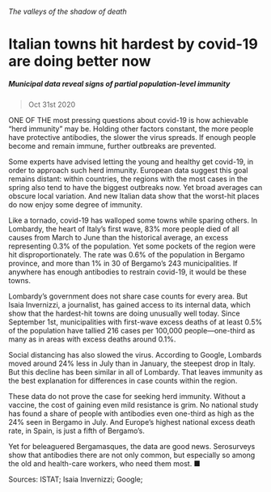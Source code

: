 ###### The valleys of the shadow of death
# Italian towns hit hardest by covid-19 are doing better now 
##### Municipal data reveal signs of partial population-level immunity 
> Oct 31st 2020 


ONE OF THE most pressing questions about covid-19 is how achievable “herd immunity” may be. Holding other factors constant, the more people have protective antibodies, the slower the virus spreads. If enough people become and remain immune, further outbreaks are prevented.
Some experts have advised letting the young and healthy get covid-19, in order to approach such herd immunity. European data suggest this goal remains distant: within countries, the regions with the most cases in the spring also tend to have the biggest outbreaks now. Yet broad averages can obscure local variation. And new Italian data show that the worst-hit places do now enjoy some degree of immunity.

Like a tornado, covid-19 has walloped some towns while sparing others. In Lombardy, the heart of Italy’s first wave, 83% more people died of all causes from March to June than the historical average, an excess representing 0.3% of the population. Yet some pockets of the region were hit disproportionately. The rate was 0.6% of the population in Bergamo province, and more than 1% in 30 of Bergamo’s 243 municipalities. If anywhere has enough antibodies to restrain covid-19, it would be these towns.


Lombardy’s government does not share case counts for every area. But Isaia Invernizzi, a journalist, has gained access to its internal data, which show that the hardest-hit towns are doing unusually well today. Since September 1st, municipalities with first-wave excess deaths of at least 0.5% of the population have tallied 216 cases per 100,000 people—one-third as many as in areas with excess deaths around 0.1%.


Social distancing has also slowed the virus. According to Google, Lombards moved around 24% less in July than in January, the steepest drop in Italy. But this decline has been similar in all of Lombardy. That leaves immunity as the best explanation for differences in case counts within the region.
These data do not prove the case for seeking herd immunity. Without a vaccine, the cost of gaining even mild resistance is grim. No national study has found a share of people with antibodies even one-third as high as the 24% seen in Bergamo in July. And Europe’s highest national excess death rate, in Spain, is just a fifth of Bergamo’s.
Yet for beleaguered Bergamasques, the data are good news. Serosurveys show that antibodies there are not only common, but especially so among the old and health-care workers, who need them most. ■
Sources: ISTAT; Isaia Invernizzi; Google; 

